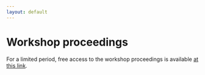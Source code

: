 ```yaml
---
layout: default
---
```


# Workshop proceedings

For a limited period, free access to the workshop proceedings is available [at this link](https://link.springer.com/book/10.1007/978-3-031-73483-0).
